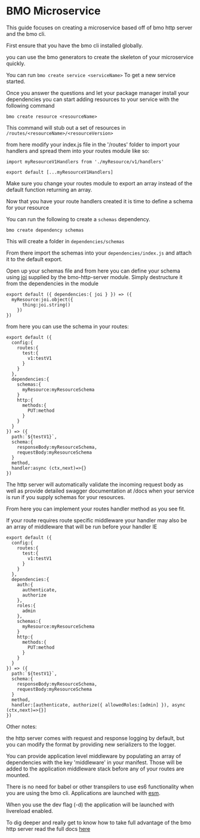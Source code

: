 # BMO Microservice

This guide focuses on creating a microservice based off of bmo http server and the bmo cli.

First ensure that you have the bmo cli installed globally.

you can use the bmo generators to create the skeleton of your microservice quickly.

You can run `bmo create service <serviceName>` To get a new service started.

Once you answer the questions and let your package manager install your dependencies you can start
adding resources to your service with the following command

`bmo create resource <resourceName>`

This command will stub out a set of resources in `/routes/<resourceName>/<resourceVersion>`

from here modify your index.js file in the '/routes' folder to import your handlers and spread them into your routes module like so:

```
import myResourceV1Handlers from './myResource/v1/handlers'

export default [...myResourceV1Handlers]
```

Make sure you change your routes module to export an array instead of the default function returning an array.


Now that you have your route handlers created it is time to define a schema for your resource

You can run the following to create a `schemas` dependency.

`bmo create dependency schemas`

This will create a folder in `dependencies/schemas`

From there import the schemas into your `dependencies/index.js` and attach it to the default export.

Open up your schemas file and from here you can define your schema using [joi](https://hapi.dev/module/joi/)
supplied by the bmo-http-server module. Simply destructure it from the dependencies in the module

```
export default ({ dependencies:{ joi } }) => ({
  myResource:joi.object({
      thing:joi.string()
    })
})
```

from here you can use the schema in your routes:

```
export default ({
  config:{
    routes:{
      test:{
        v1:testV1
      }
    }
  },
  dependencies:{
    schemas:{
      myResource:myResourceSchema
    }
    http:{
      methods:{
        PUT:method
      }
    }
  }
}) => ({
  path:`${testV1}`,
  schema:{
    responseBody:myResourceSchema,
    requestBody:myResourceSchema
  }
  method,
  handler:async (ctx,next)=>{}
})

```

The http server will automatically validate the incoming request body as well as provide detailed swagger
documentation at /docs when your service is run if you supply schemas for your resources.

From here you can implement your routes handler method as you see fit.

If your route requires route specific middleware your handler may also be an array of middleware that will be
run before your handler IE


```
export default ({
  config:{
    routes:{
      test:{
        v1:testV1
      }
    }
  },
  dependencies:{
    auth:{
      authenticate,
      authorize
    },
    roles:{
      admin
    },
    schemas:{
      myResource:myResourceSchema
    }
    http:{
      methods:{
        PUT:method
      }
    }
  }
}) => ({
  path:`${testV1}`,
  schema:{
    responseBody:myResourceSchema,
    requestBody:myResourceSchema
  }
  method,
  handler:[authenticate, authorize({ allowedRoles:[admin] }), async (ctx,next)=>{}]
})

```

Other notes:

the http server comes with request and response logging by default, but you can modify the format by providing new
serializers to the logger.

You can provide application level middleware by populating an array of dependencies with the key 'middleware' in your
manifest. Those will be added to the application middleware stack before any of your routes are mounted.

There is no need for babel or other transpilers to use es6 functionality when you are using the bmo cli.
Applications are launched with [esm](https://www.npmjs.com/package/esm).

When you use the dev flag (-d) the application will be launched with livereload enabled.

To dig deeper and really get to know how to take full advantage of the bmo http server read the full docs [here](/packages/httpServer/)



